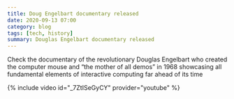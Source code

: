 ```yaml
---
title: Doug Engelbart documentary released
date: 2020-09-13 07:00
category: blog 
tags: [tech, history]
summary: Douglas Engelbart documentary released
---
```


Check the documentary of the revolutionary Douglas Engelbart who created the computer mouse and “the mother of all demos” in 1968 showcasing all fundamental elements of interactive computing far ahead of its time

{% include video id="_7ZtISeGyCY" provider="youtube" %}